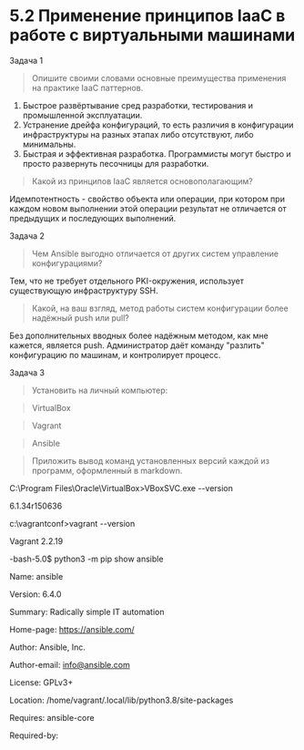 # 5.2 Применение принципов IaaC в работе с виртуальными машинами
 
Задача 1
> Опишите своими словами основные преимущества применения на практике IaaC паттернов.
1. Быстрое развёртывание сред разработки, тестирования и промышленной эксплуатации. 
2. Устранение дрейфа конфигураций, то есть различия в конфигурации инфраструктуры на разных этапах либо отсутствуют, либо минимальны. 
3. Быстрая и эффективная разработка. Программисты могут быстро и просто развернуть песочницы для разработки.

> Какой из принципов IaaC является основополагающим?

Идемпотентность - свойство объекта или операции, при котором при каждом новом выполнении этой операции результат не отличается от предыдущих и последующих выполнений. 

Задача 2
> Чем Ansible выгодно отличается от других систем управление конфигурациями?

Тем, что не требует отдельного PKI-окружения, использует существующую инфраструктуру SSH.

> Какой, на ваш взгляд, метод работы систем конфигурации более надёжный push или pull?

Без дополнительных вводных более надёжным методом, как мне кажется, является push. Администратор даёт команду "разлить" конфигурацию по машинам, и контролирует процесс. 

Задача 3
> Установить на личный компьютер:

> VirtualBox

> Vagrant

> Ansible

> Приложить вывод команд установленных версий каждой из программ, оформленный в markdown.

C:\Program Files\Oracle\VirtualBox>VBoxSVC.exe --version

6.1.34r150636

c:\vagrantconf>vagrant --version

Vagrant 2.2.19

-bash-5.0$ python3 -m pip show ansible

Name: ansible

Version: 6.4.0

Summary: Radically simple IT automation

Home-page: https://ansible.com/

Author: Ansible, Inc.

Author-email: info@ansible.com

License: GPLv3+

Location: /home/vagrant/.local/lib/python3.8/site-packages

Requires: ansible-core

Required-by:

